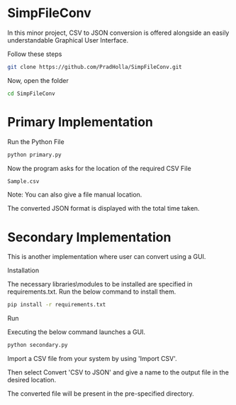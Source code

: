 # SimpFileConv
In this minor project, CSV to JSON conversion is offered alongside an easily understandable Graphical User Interface.

Follow these steps
```bash
git clone https://github.com/PradHolla/SimpFileConv.git
```
Now, open the folder
```bash
cd SimpFileConv
```
# Primary Implementation
Run the Python File

```bash
python primary.py
```
Now the program asks for the location of the required CSV File

```bash
Sample.csv
```
Note: You can also give a file manual location.

The converted JSON format is displayed with the total time taken.
# Secondary Implementation
This is another implementation where user can convert using a GUI.

Installation

The necessary libraries\modules to be installed are specified in requirements.txt. Run the below command to install them.
```bash
pip install -r requirements.txt
```
Run

Executing the below command launches a GUI.
```bash
python secondary.py
```
Import a CSV file from your system by using 'Import CSV'.

Then select Convert 'CSV to JSON' and give a name to the output file in the desired location.

The converted file will be present in the pre-specified directory.
